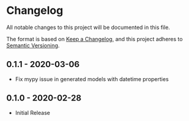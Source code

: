 # Changelog
All notable changes to this project will be documented in this file.

The format is based on [Keep a Changelog](https://keepachangelog.com/en/1.0.0/),
and this project adheres to [Semantic Versioning](https://semver.org/spec/v2.0.0.html).

## 0.1.1 - 2020-03-06
- Fix mypy issue in generated models with datetime properties

## 0.1.0 - 2020-02-28
- Initial Release
